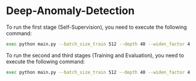 # Deep-Anomaly-Detection

To run the first stage (Self-Supervision), you need to execute the following command:

```bash
exec python main.py --batch_size_train 512 --depth 40 --widen_factor 4 --number_of_workers 20
```

To run the second and third stages (Training and Evaluation), you need to execute the following command:

```bash
exec python main.py --batch_size_train 512 --depth 40 --widen_factor 4 --number_of_workers 20 --ssl_address 'path to ssl trained model' --class_id 1
```
